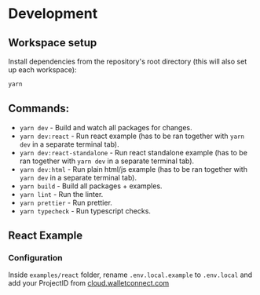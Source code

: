 # Development

## Workspace setup

Install dependencies from the repository's root directory (this will also set up each workspace):

```bash
yarn
```

## Commands:

- `yarn dev` - Build and watch all packages for changes.
- `yarn dev:react` - Run react example (has to be ran together with `yarn dev` in a separate terminal tab).
- `yarn dev:react-standalone` - Run react standalone example (has to be ran together with `yarn dev` in a separate terminal tab).
- `yarn dev:html` - Run plain html/js example (has to be ran together with `yarn dev` in a separate terminal tab).
- `yarn build` - Build all packages + examples.
- `yarn lint` - Run the linter.
- `yarn prettier` - Run prettier.
- `yarn typecheck` - Run typescript checks.

## React Example

### Configuration

Inside `examples/react` folder, rename `.env.local.example` to `.env.local` and add your ProjectID from [cloud.walletconnect.com](https://cloud.walletconnect.com/)
